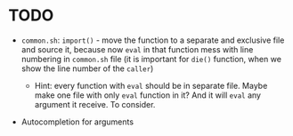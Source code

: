 # TODO

* `common.sh`: `import()` - move the function to a separate and exclusive file
  and source it, because now `eval` in that function mess with line numbering
  in `common.sh` file (it is important for `die()` function, when we show the
  line number of the `caller`)

  * Hint: every function with `eval` should be in separate file. Maybe make
    one file with only `eval` function in it? And it will `eval` any argument
    it receive. To consider.

* Autocompletion for arguments